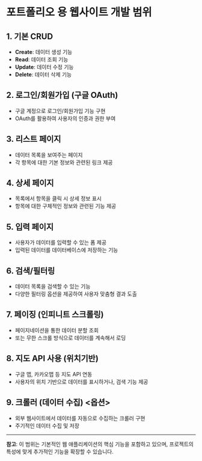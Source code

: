 # 포트폴리오 용 웹사이트 개발 범위

## 1. 기본 CRUD

- **Create**: 데이터 생성 기능
- **Read**: 데이터 조회 기능
- **Update**: 데이터 수정 기능
- **Delete**: 데이터 삭제 기능

## 2. 로그인/회원가입 (구글 OAuth)

- 구글 계정으로 로그인/회원가입 기능 구현
- OAuth를 활용하여 사용자의 인증과 권한 부여

## 3. 리스트 페이지

- 데이터 목록을 보여주는 페이지
- 각 항목에 대한 기본 정보와 관련된 링크 제공

## 4. 상세 페이지

- 목록에서 항목을 클릭 시 상세 정보 표시
- 항목에 대한 구체적인 정보와 관련된 기능 제공

## 5. 입력 페이지

- 사용자가 데이터를 입력할 수 있는 폼 제공
- 입력된 데이터를 데이터베이스에 저장하는 기능

## 6. 검색/필터링

- 데이터 목록을 검색할 수 있는 기능
- 다양한 필터링 옵션을 제공하여 사용자 맞춤형 결과 도출

## 7. 페이징 (인피니트 스크롤링)

- 페이지네이션을 통한 데이터 분할 조회
- 또는 무한 스크롤 방식으로 데이터를 계속해서 로딩

## 8. 지도 API 사용 (위치기반)

- 구글 맵, 카카오맵 등 지도 API 연동
- 사용자의 위치 기반으로 데이터를 표시하거나, 검색 기능 제공

## 9. 크롤러 (데이터 수집) <옵션>

- 외부 웹사이트에서 데이터를 자동으로 수집하는 크롤러 구현
- 주기적인 데이터 수집 및 저장

---

**참고**: 이 범위는 기본적인 웹 애플리케이션의 핵심 기능을 포함하고 있으며, 프로젝트의 특성에 맞게 추가적인 기능을 확장할 수 있습니다.
